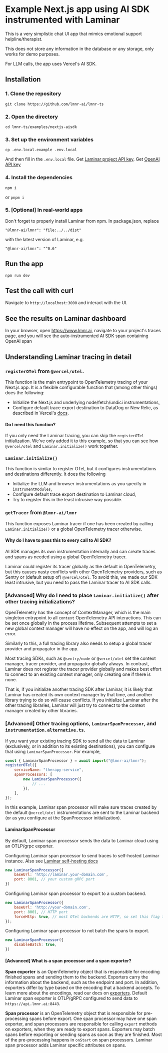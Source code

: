 # Example Next.js app using AI SDK instrumented with Laminar

This is a very simplistic chat UI app that mimics emotional support helpline/therapist.

This does not store any information in the database or any storage, only works for demo purposes.

For LLM calls, the app uses Vercel's AI SDK.

## Installation

### 1. Clone the repository

```
git clone https://github.com/lmnr-ai/lmnr-ts
```

### 2. Open the directory

```
cd lmnr-ts/examples/nextjs-aisdk
```

### 3. Set up the environment variables

```
cp .env.local.example .env.local
```

And then fill in the `.env.local` file. Get [Laminar project API key](https://docs.lmnr.ai/tracing/introduction#2-initialize-laminar-in-your-application). Get [OpenAI API key](https://platform.openai.com/api-keys)

### 4. Install the dependencies

```
npm i
```

or `pnpm i`

### 5. [Optional] In real-world apps

Don't forget to properly install Laminar from npm. In package.json, replace

```
"@lmnr-ai/lmnr": "file:../../dist"
```
with the latest version of Laminar, e.g.

```
"@lmnr-ai/lmnr": "^0.6"
```

## Run the app

```
npm run dev
```

## Test the call with curl

Navigate to `http://localhost:3000` and interact with the UI.

## See the results on Laminar dashboard

In your browser, open https://www.lmnr.ai, navigate to your project's traces page, and you will see the auto-instrumented AI SDK span containing OpenAI span

## Understanding Laminar tracing in detail

### `registerOTel` from `@vercel/otel`.

This function is the main entrypoint to OpenTelemetry tracing of your Next.js app. It is a flexible configurable function that (among other things) does the following:

- Initialize the Next.js and underlying node/fetch/undici instrumentations,
- Configure default trace export destination to DataDog or New Relic, as described in Vercel's [docs](https://vercel.com/docs/otel).

#### Do I need this function?

If you only need the Laminar tracing, you can skip the `registerOTel` initialization. We've only added it to this example, so that you can see how `@vercel/otel` and `Laminar.initialize()` work together.

### `Laminar.initialize()`

This function is similar to register OTel, but it configures instrumentations and destinations differently. It does the following

- Initialize the LLM and browser instrumentations as you specify in `instrumentModules`,
- Configure default trace export destination to Laminar cloud,
- Try to register this in the least intrusive way possible.

### `getTracer` from `@lmnr-ai/lmnr`

This function exposes Laminar tracer if one has been created by calling `Laminar.initialize()` or a global OpenTelemetry tracer otherwise.

#### Why do I have to pass this to every call to AI SDK?

AI SDK manages its own instrumentation internally and can create traces and spans as needed using a global OpenTelemetry tracer.

Laminar could register its tracer globally as the default in OpenTelemetry, but this causes nasty conflicts with other OpenTelemetry providers, such as Sentry or (default setup of) `@vercel/otel`. To avoid this, we made our SDK least intrusive, but you need to pass the Laminar tracer to AI SDK calls.

### [Advanced] Why do I need to place `Laminar.initialize()` after other tracing initializations?

OpenTelemetry has the concept of ContextManager, which is the main singleton entrypoint to all `context` OpenTelemetry API interactions. This can be set once globally in the process lifetime. Subsequent attempts to set a new global context manager will have no effect on the app, and will log an error.

Similarly to this, a full tracing library also needs to setup a global tracer provider and propagator in the app.

Most tracing SDKs, such as `@sentry/node` or `@vercel/otel` set the context manager, tracer provider, and propagator globally always. In contrast, Laminar does not register the tracer provider globally and makes best effort to connect to an existing context manager, only creating one if there is none.

That is, if you initialize another tracing SDK after Laminar, it is likely that Laminar has created its own context manager by that time, and another library trying to do so will cause conflicts. If you initialize Laminar after the other tracing libraries, Laminar will just try to connect to the context manager created by other libraries.

### [Advanced] Other tracing options, `LaminarSpanProcessor`, and `instrumentation.alternative.ts`.

If you want your existing tracing SDK to send all the data to Laminar (exclusively, or in addition to its existing destinations), you can configure that using `LaminarSpanProcessor`. For example,

```javascript instrumentation.alternative.ts
const { LaminarSpanProcessor } = await import("@lmnr-ai/lmnr");
registerOTel({
    serviceName: "therapy-service",
    spanProcessors: [
        new LaminarSpanProcessor({
            // ...
        }),
    ],
});
```

In this example, Laminar span processor will make sure traces created by the default `@vercel/otel` instrumentations are sent to the Laminar backend (or as you configure at the SpanProcessor initialization).

#### LaminarSpanProcessor

By default, Laminar span processor sends the data to Laminar cloud using an OTLP/grpc exporter.


Configuring Laminar span processor to send traces to self-hosted Laminar instance. Also see [Laminar self-hosting docs](https://docs.lmnr.ai/self-hosting)

```javascript
new LaminarSpanProcessor({
    baseUrl: 'http://laminar.your-domain.com',
    port: 8001, // your custom gRPC port
})
```

Configuring Laminar span processor to export to a custom backend.

```javascript
new LaminarSpanProcessor({
    baseUrl: 'http://your-domain.com',
    port: 8001, // HTTP port
    forceHttp: true, // most OTel backends are HTTP, so set this flag to true.
});
```

Configuring Laminar span processor to not batch the spans to export.

```javascript
new LaminarSpanProcessor({
    disableBatch: true,
})
```

#### [Advanced] What is a span processor and a span exporter?

**Span exporter** is an OpenTelemetry object that is responsible for encoding finished spans and sending them to the backend. Exporters carry the information about the backend, such as the endpoint and port. In addition, exporters differ by type based on the encoding that a backend accepts. To learn more about the encodings, read our docs on [exporters](https://docs.lmnr.ai/tracing/otel#exporters). Default Laminar span exporter is OTLP/gRPC configured to send data to `https://api.lmnr.ai:8443`.

**Span processor** is an OpenTelemetry object that is responsible for pre-processing spans before export. One span processor may have one span exporter, and span processors are responsible for calling `export` methods on exporters, when they are ready to export spans. Exporters may batch spans before exporting or sending spans as soon as they are finished. Most of the pre-processing happens in `onStart` on span processors. Laminar span processor adds Laminar specific attributes on spans.
